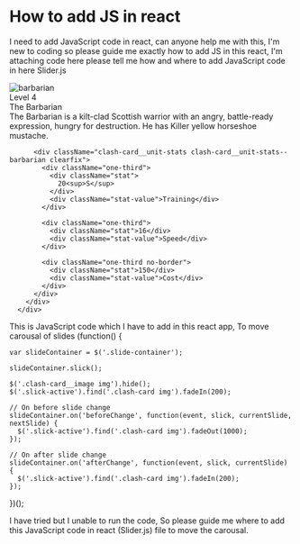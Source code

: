 
# How to add JS in react

I need to add JavaScript code in react, can anyone help me with this, I'm new to coding so please guide me exactly how to add JS in this react, I'm attaching code here please tell me how and where to add JavaScript code in here
Slider.js
<div className="slide-container">
      <div className="wrapper">
        <div className="clash-card barbarian">
          <div className="clash-card__image clash-card__image--barbarian">
            <img
              src="https://s3-us-west-2.amazonaws.com/s.cdpn.io/195612/barbarian.png"
              alt="barbarian"
            />
          </div>
          <div className="clash-card__level clash-card__level--barbarian">
            Level 4
          </div>
          <div className="clash-card__unit-name">The Barbarian</div>
          <div className="clash-card__unit-description">
            The Barbarian is a kilt-clad Scottish warrior with an angry,
            battle-ready expression, hungry for destruction. He has Killer
            yellow horseshoe mustache.
          </div>

          <div className="clash-card__unit-stats clash-card__unit-stats--barbarian clearfix">
            <div className="one-third">
              <div className="stat">
                20<sup>S</sup>
              </div>
              <div className="stat-value">Training</div>
            </div>

            <div className="one-third">
              <div className="stat">16</div>
              <div className="stat-value">Speed</div>
            </div>

            <div className="one-third no-border">
              <div className="stat">150</div>
              <div className="stat-value">Cost</div>
            </div>
          </div>
        </div>
      </div>
</div>

This is JavaScript code which I have to add in this react app, To move carousal of slides
(function() {
  
    var slideContainer = $('.slide-container');
    
    slideContainer.slick();
    
    $('.clash-card__image img').hide();
    $('.slick-active').find('.clash-card img').fadeIn(200);
    
    // On before slide change
    slideContainer.on('beforeChange', function(event, slick, currentSlide, nextSlide) {
      $('.slick-active').find('.clash-card img').fadeOut(1000);
    });
    
    // On after slide change
    slideContainer.on('afterChange', function(event, slick, currentSlide) {
      $('.slick-active').find('.clash-card img').fadeIn(200);
    });
    
})();
  

I have tried but I unable to run the code, So please guide me where to add this JavaScript code in react (Slider.js) file to move the carousal.

        